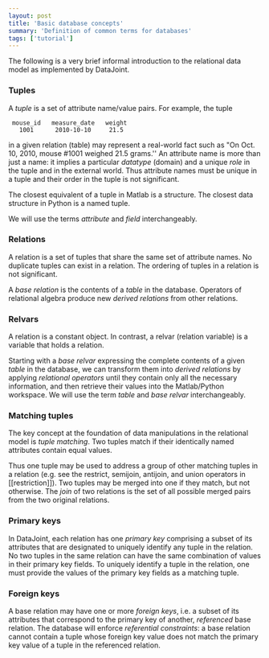 ```yaml
---
layout: post
title: 'Basic database concepts'
summary: 'Definition of common terms for databases'
tags: ['tutorial']
---
```


The following is a very brief informal introduction to  the relational data model as implemented by DataJoint.

### Tuples
A _tuple_ is a set of attribute name/value pairs. For example, the tuple

     mouse_id   measure_date   weight 
       1001      2010-10-10     21.5

in a given relation (table) may represent a real-world fact such as "On Oct. 10, 2010, mouse #1001 weighed 21.5 grams.''  An attribute name is more than just a name: it implies a particular _datatype_ (domain) and a unique _role_ in the tuple and in the external world.  Thus attribute names must be unique in a tuple and their order in the tuple is not significant.  

The closest equivalent of a tuple in Matlab is a structure. The closest data structure in Python is a named tuple.

We will use the terms _attribute_ and _field_ interchangeably.

### Relations
A relation is a set of tuples that share the same set of attribute names. No duplicate tuples can exist in a relation.  The ordering of tuples in a relation is not significant.

A _base relation_ is the contents of a _table_ in the database. Operators of relational algebra produce new _derived relations_ from other relations.

### Relvars
A relation is a constant object. In contrast, a relvar (relation variable) is a variable that holds a relation. 

Starting with a _base relvar_ expressing the complete contents of a given _table_ in the database, we can transform them into _derived relations_ by applying _relational operators_ until they contain only all the necessary information, and then retrieve their values into the Matlab/Python workspace.  We will use the term _table_ and _base relvar_ interchangeably. 

### Matching tuples
The key concept at the foundation of data manipulations in the relational model is _tuple matching_.  Two tuples match if their identically named attributes contain equal values.  

Thus one tuple may be used to address a group of  other matching tuples in a relation (e.g. see the restrict, semijoin, antijoin, and union operators in [[restriction]]). Two tuples may be merged into one if they match, but not otherwise. The _join_ of two relations is the set of all possible merged pairs from the two original relations.

### Primary keys
In DataJoint, each relation has one _primary key_ comprising a subset of its attributes that are designated to uniquely identify any tuple in the relation. No two tuples in the same relation can have the same combination of values in their primary key fields.  To uniquely identify a tuple in the relation, one must provide the values of the primary key fields as a matching tuple.

### Foreign keys
A base relation may have one or more _foreign keys_, i.e. a subset of its attributes that correspond to the primary key of another, _referenced_ base relation. The database will enforce _referential constraints_: a base relation cannot contain a tuple whose foreign key value does not match the primary key value of a tuple in the referenced relation. 
